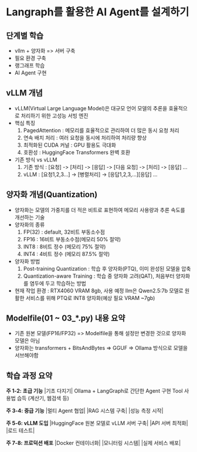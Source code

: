 # Langraph를 활용한 AI Agent를 설계하기
## 단계별 학습
- vllm + 양자화 => 서버 구축
- 필요 환경 구축
- 랭그래프 학습
- AI Agent 구현

## vLLM 개념
- vLLM(Virtual Large Language Model)은 대규모 언어 모델의 추론을 효율적으로 처리하기 위한 고성능 서빙 엔진
- 핵심 특징
   1. PagedAttention : 메모리를 효율적으로 관리하여 더 많은 동시 요청 처리
   2. 연속 배치 처리 : 여러 요청을 동시에 처리하여 처리량 향상
   3. 최적화된 CUDA 커널 : GPU 활용도 극대화
   4. 호환성 : HuggingFace Transformers 완벽 호환
- 기존 방식 vs vLLM
   1. 기존 방식 : [요청] -> [처리] -> [응답] -> [다음 요청] -> [처리] -> [응답] ...
   2. vLLM : [요청1,2,3...] -> [병렬처리] -> [응답1,2,3,...][응답] ...

## 양자화 개념(Quantization)
- 양자화는 모델의 가중치를 더 적은 비트로 표현하여 메모리 사용량과 추론 속도를 개선하는 기술
- 양자화의 종류
   1. FP(32) : default, 32비트 부동소수점
   2. FP16 : 16비트 부동소수점(메모리 50% 절약)
   3. INT8 : 8비트 정수 (메모리 75% 절약)
   4. INT4 : 4비트 정수 (메모리 87.5% 절약)
- 양자화 방법
   1. Post-training Quantization : 학습 후 양자화(PTQ), 이미 완성된 모델을 압축
   2. Quantization-aware Training : 학습 중 양자화 고려(QAT), 처음부터 양자화를 염두에 두고 학습하는 방법
- 현재 작업 환경 : RTX4060 VRAM 8gb, 사용 예정 llm은 Qwen2.5:7b 모델로 원활한 서비스를 위해 PTQ로 INT8 양자화(예상 필요 VRAM ~7gb)

## Modelfile(01 ~ 03_*.py) 내용 요약
- 기존 원본 모델(FP16/FP32) => Modelfile을 통해 설정만 변경한 것으로 양자화 모델은 아님
- 양자화는 transformers + BitsAndBytes => GGUF => Ollama 방식으로 모델을 서브해야함

## 학습 과정 요약

**주 1-2: 초급 기능**
 |기초 다지기|
Ollama + LangGraph로 간단한 Agent 구현
Tool 사용법 습득 (계산기, 웹검색 등)

**주 3-4: 중급 기능**
|멀티 Agent 협업|
|RAG 시스템 구축|
|성능 측정 시작|

**주 5-6: vLLM 도입**
|HuggingFace 원본 모델로 vLLM 서버 구축|
|API 서버 최적화|
|로드 테스트|

**주 7-8: 프로덕션 배포**
|Docker 컨테이너화|
|모니터링 시스템|
|실제 서비스 배포|
